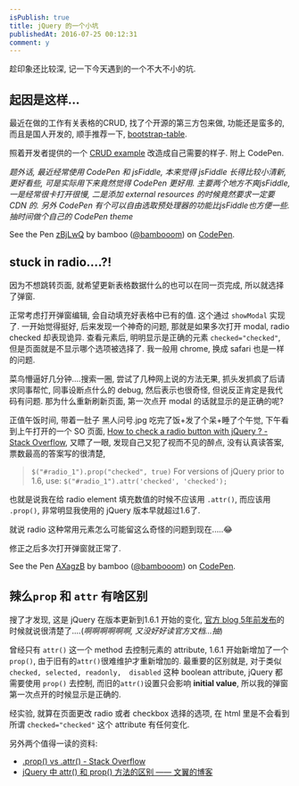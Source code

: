 ```yaml
---
isPublish: true
title: jQuery 的一个小坑
publishedAt: 2016-07-25 00:12:31
comment: y
---
```


趁印象还比较深, 记一下今天遇到的一个不大不小的坑.

## 起因是这样...

最近在做的工作有关表格的CRUD, 找了个开源的第三方包来做, 功能还是蛮多的,
 而且是国人开发的, 顺手推荐一下,  [bootstrap-table](https://github.com/wenzhixin/bootstrap-table/).

 照着开发者提供的一个 [CRUD example](https://github.com/wenzhixin/bootstrap-table-examples/tree/master/crud) 改造成自己需要的样子. 附上 CodePen.

 *题外话, 最近经常使用 CodePen 和 jsFiddle,
   本来觉得 jsFiddle 长得比较小清新, 更好看些, 可是实际用下来竟然觉得 CodePen 更好用. 主要两个地方不爽jsFiddle, 一是经常很卡打开很慢, 二是添加 external resources 的时候竟然要求一定要 CDN 的. 另外 CodePen 有个可以自由选取预处理器的功能比jsFiddle也方便一些. 抽时间做个自己的 CodePen theme*


 <p data-height="606" data-theme-id="0" data-slug-hash="zBjLwQ" data-default-tab="js,result" data-user="bambooom" data-embed-version="2" class="codepen">See the Pen <a href="http://codepen.io/bambooom/pen/zBjLwQ/">zBjLwQ</a> by bamboo (<a href="http://codepen.io/bambooom">@bambooom</a>) on <a href="http://codepen.io">CodePen</a>.</p>
<script async src="//assets.codepen.io/assets/embed/ei.js"></script>


## stuck in radio....?!

因为不想跳转页面, 就希望更新表格数据什么的也可以在同一页完成, 所以就选择了弹窗.

正常考虑打开弹窗编辑, 会自动填充好表格中已有的值. 这个通过 `showModal` 实现了.
 一开始觉得挺好, 后来发现一个神奇的问题, 那就是如果多次打开 modal, radio checked 却表现诡异.
 查看元素后, 明明显示是正确的元素 `checked="checked"`, 但是页面就是不显示哪个选项被选择了. 我一般用 chrome, 换成 safari 也是一样的问题.

 菜鸟懵逼好几分钟....搜索一圈, 尝试了几种网上说的方法无果, 抓头发抓疯了后请求同事帮忙, 同事设断点什么的 debug, 然后表示也很奇怪, 但说反正肯定是我代码有问题.
 那为什么重新刷新页面, 第一次点开 modal 的话就显示的是正确的呢?

 正值午饭时间, 带着一肚子 黑人问号.jpg 吃完了饭+发了个呆+睡了个午觉, 下午看到上午打开的一个 SO 页面, [How to check a radio button with jQuery ? - Stack Overflow](http://stackoverflow.com/questions/5665915/how-to-check-a-radio-button-with-jquery), 又瞟了一眼, 发现自己又犯了视而不见的醉点, 没有认真读答案, 票数最高的答案写的很清楚,

 > `$("#radio_1").prop("checked", true)`
For versions of jQuery prior to 1.6, use:
`$("#radio_1").attr('checked', 'checked');`

也就是说我在给 radio element 填充数值的时候不应该用 `.attr()`, 而应该用 `.prop()`, 非常明显我使用的 jQuery 版本早就超过1.6了.

就说 radio 这种常用元素怎么可能留这么奇怪的问题到现在.....😂

修正之后多次打开弹窗就正常了.

<p data-height="604" data-theme-id="0" data-slug-hash="AXagzB" data-default-tab="js,result" data-user="bambooom" data-embed-version="2" class="codepen">See the Pen <a href="http://codepen.io/bambooom/pen/AXagzB/">AXagzB</a> by bamboo (<a href="http://codepen.io/bambooom">@bambooom</a>) on <a href="http://codepen.io">CodePen</a>.</p>
<script async src="//assets.codepen.io/assets/embed/ei.js"></script>

## 辣么`prop` 和 `attr` 有啥区别

搜了才发现, 这是 jQuery 在版本更新到1.6.1 开始的变化, [官方 blog 5年前发布](http://blog.jquery.com/2011/05/12/jquery-1-6-1-released/)的时候就说很清楚了....(*啊啊啊啊啊啊, 又没好好读官方文档...抽*)

曾经只有 `attr()` 这一个 method 去控制元素的 attribute, 1.6.1 开始新增加了一个 `prop()`, 由于旧有的`attr()`很难维护才重新增加的.
最重要的区别就是, 对于类似`checked, selected, readonly,  disabled` 这种 boolean attribute, jQuery 都需要使用 `prop()` 去控制, 而旧的`attr()`设置只会影响 **initial value**, 所以我的弹窗第一次点开的时候显示是正确的.

经实验, 就算在页面更改 radio 或者 checkbox 选择的选项, 在 html 里是不会看到所谓 `checked="checked"` 这个 attribute 有任何变化.

另外两个值得一读的资料:

* [ .prop() vs .attr() - Stack Overflow](http://stackoverflow.com/questions/5874652/prop-vs-attr)
* [jQuery 中 attr() 和 prop() 方法的区别 —— 文翼的博客](http://wenzhixin.net.cn/2013/05/24/jquery_attr_prop)
